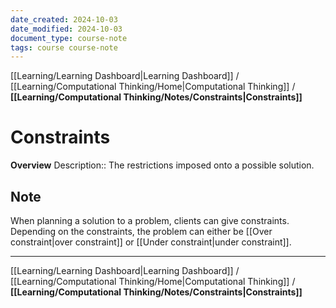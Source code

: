 ```yaml
---
date_created: 2024-10-03
date_modified: 2024-10-03
document_type: course-note
tags: course course-note
---
```

[[Learning/Learning Dashboard|Learning Dashboard]] / [[Learning/Computational Thinking/Home|Computational Thinking]] / **[[Learning/Computational Thinking/Notes/Constraints|Constraints]]**
# Constraints
**Overview**
Description:: The restrictions imposed onto a possible solution.

## Note

When planning a solution to a problem, clients can give constraints. Depending on the constraints, the problem can either be [[Over constraint|over constraint]] or [[Under constraint|under constraint]].

---
[[Learning/Learning Dashboard|Learning Dashboard]] / [[Learning/Computational Thinking/Home|Computational Thinking]] / **[[Learning/Computational Thinking/Notes/Constraints|Constraints]]**